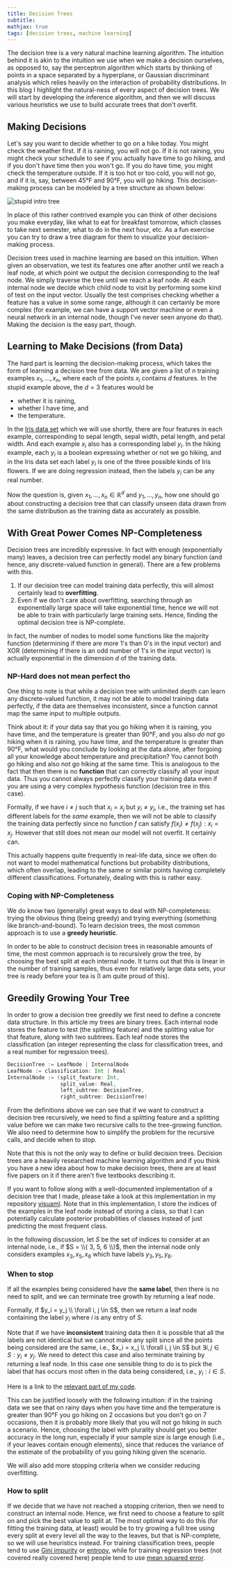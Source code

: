 ```yaml
---
title: Decision Trees
subtitle:
mathjax: true
tags: [decision trees, machine learning]
---
```


The decision tree is a very natural machine learning algorithm. The intuition
behind it is akin to the intuition we use when we make a decision ourselves, as
opposed to, say the perceptron algorithm which starts by thinking of points in
a space separated by a hyperplane, or Gaussian discriminant analysis which relies
heavily on the interaction of probability distributions. In this blog I highlight
the natural-ness of every aspect of decision trees. We will start by developing
the inference algorithm, and then we will discuss various heuristics we use to
build accurate trees that don't overfit.

## Making Decisions

Let's say you want to decide whether to go on a hike today. You might check the
weather first. If it is raining, you will not go. If it is not raining, you might
check your schedule to see if you actually have time to go hiking, and if you
don't have time then you won't go. If you do have time, you might check the
temperature outside. If it is too hot or too cold, you will not go, and if it is,
say, between 45°F and 90°F, you will go hiking.
This decision-making process can be modeled by a tree structure as shown below:

![stupid intro tree](/img/decision_tree/intro_tree.png)

In place of this rather contrived example you can think of other decisions you
make everyday, like what to eat for breakfast tomorrow, which classes to take
next semester, what to do in the next hour, etc. As a fun exercise you can try
to draw a tree diagram for them to visualize your decision-making process.

Decision trees used in machine learning are based on this intuition. When given
an observation, we test its features one after another until we reach a leaf node,
at which point we output the decision corresponding to the leaf node. We simply
traverse the tree until we reach a leaf node. At each internal node we decide
which child node to visit by performing some kind of test on the input vector.
Usually the test comprises checking whether a feature has a value in some some
range, although it can certainly be more complex (for example, we can have a
support vector machine or even a neural network in an internal node, though
I've never seen anyone do that). Making the decision is the easy part, though.

## Learning to Make Decisions (from Data)

The hard part is learning the decision-making process, which takes the form of
learning a decision tree from data. We are given a list of $n$ training examples
$x_1, \ldots, x_n$, where each of the points $x_i$ contains $d$ features. In the
stupid example above, the $d=3$ features would be
- whether it is raining,
- whether I have time, and
- the temperature.

In the [Iris data set](https://archive.ics.uci.edu/ml/datasets/Iris) which we
will use shortly, there are four features in each example, corresponding to
sepal length, sepal width, petal length, and petal width. And each example $x_i$
also has a corresponding label $y_i$. In the hiking example, each $y_i$ is a boolean
expressing whether or not we go hiking, and in the Iris data set each label $y_i$
is one of the three possible kinds of Iris flowers. If we are doing regression
instead, then the labels $y_i$ can be any real number.

Now the question is, given $x_1, \ldots, x_n \in \mathbb{R}^d$ and $y_1, \ldots,
y_n$, how one should go about constructing a decision tree that can classify unseen
data drawn from the same distribution as the training data as accurately as
possible.

## With Great Power Comes NP-Completeness

Decision trees are incredibly expressive. In fact with enough (exponentially many)
leaves, a decision tree can perfectly model any binary function (and hence, any
discrete-valued function in general). There are a few problems with this.

1. If our decision tree can model training data perfectly, this will almost certainly
lead to **overfitting**.
2. Even if we don't care about overfitting, searching through an exponentially
large space will take exponential time, hence we will not be able to train with
particularly large training sets. Hence, finding the optimal decision tree is
NP-complete.

In fact, the number of nodes to model some functions like the majority function
(determining if there are more 1's than 0's in the input vector) and XOR
(determining if there is an odd number of 1's in the input vector) is actually
exponential in the dimension $d$ of the training data.

### NP-Hard does not mean perfect tho

One thing to note is that while a decision tree with unlimited depth can learn
any discrete-valued function, it may not be able to model training data perfectly,
if the data are themselves inconsistent, since a function cannot map the same
input to multiple outputs.

Think about it: if your data say that you go hiking when it is raining, you have
time, and the temperature is greater than 90°F, and you also *do not* go hiking
when it is raining, you have time, and the temperature is greater than 90°F, what would you
conclude by looking at the data alone, after forgoing all your knowledge about
temperature and precipitation? You cannot both go hiking and also not go hiking
at the same time. This is analogous to the fact that then there is no
**function** that can correctly classify all your input data. Thus you cannot
always perfectly classify your training data even if you are using a very complex
hypothesis function (decision tree in this case).

Formally, if we have $i \neq j$ such that $x_i = x_j$
but $y_i \neq y_j$, i.e., the training set has different labels for the *same*
example, then we will not be able
to classify the training data perfectly since no function $f$ can satisfy $f(x_i)
\neq f(x_j) : x_i = x_j$. However that still does not mean our model
will not overfit. It certainly can.

This actually happens quite frequently in real-life data, since we often do not
want to model mathematical functions but probability distributions, which often
overlap, leading to the same or similar points having completely different
classifications. Fortunately, dealing with this is rather easy.

### Coping with NP-Completeness

We do know two (generally) great ways to deal with NP-completeness: trying the
obvious thing (being greedy) and trying everything (something like branch-and-bound).
To learn decision trees, the most common approach is to use a **greedy heuristic**.

In order to be able to construct decision trees in reasonable amounts of time,
the most common approach is to recursively grow the tree, by choosing the best
split at each internal node. It turns out that this is linear in the number of
training samples, thus even for relatively large data sets, your tree is ready
before your tea is (I am quite proud of this).

## Greedily Growing Your Tree

In order to grow a decision tree greedily we first need to define a concrete
data structure. In this article my trees are binary trees. Each internal node
stores the feature to test (the splitting feature) and the splitting value for
that feature, along with two subtrees. Each leaf node stores the classification
(an integer representing the class for classification trees, and a real number
for regression trees).

```scala
DecisionTree := LeafNode | InternalNode
LeafNode := classification: Int | Real
InternalNode := (split_feature: Int,
                 split_value: Real,
                 left_subtree: DecisionTree,
                 right_subtree: DecisionTree)
```

From the definitions above we can see that if we want to construct a decision
tree recursively, we need to find a splitting feature and a splitting value
before we can make two recursive calls to the tree-growing function. We also
need to determine how to simplify the problem for the recursive calls, and decide
when to stop.

Note that this is not the only way to define or build
decision trees. Decision trees are a heavily researched machine learning algorithm
and if you think you have a new idea about how to make decision trees, there
are at least five papers on it if there aren't five textbooks describing it.

If you want to follow along with a well-documented implementation of a decision
tree that I made, please take a look at this implementation in my repository
[visuaml](https://github.com/sagnibak/visuaml/blob/master/decision_trees/dtree.py).
Note that in this implementation, I store the indices of the examples in the leaf
node instead of storing a class, so that I can potentially calculate posterior
probabilities of classes instead of just predicting the most frequent class.

In the following discussion, let $S$ be the set of indices to
consider at an internal node, i.e., if $S = \\{ 3, 5, 6 \\}$, then the internal
node only considers examples $x_3, x_5, x_6$ which have labels $y_3, y_5, y_6$.

### When to stop

If all the examples being considered have the **same label**, then there is no need
to split, and we can terminate tree growth by returning a leaf node.

Formally, if $y_i = y_j \\ \forall i, j \in S$, then we return a leaf node containing
the label $y_i$ where $i$ is any entry of $S$.

Note that if we have **inconsistent** training data then it is possible that all the
labels are not identical but we cannot make any split since all the points being
considered are the same, i.e., $x_i = x_j \\ \forall i, j \in S$ but $\exists i,
j \in S : y_i \neq y_j$. We need to detect this case and also terminate training
by returning a leaf node. In this case one sensible thing to do is to pick the
label that has occurs most often in the data being considered, i.e., $y_i : i \in S$.

Here is a link to the
[relevant part of my code](https://github.com/sagnibak/visuaml/blob/master/decision_trees/dtree.py#L221).

This can be justified loosely with the following intuition: if in the training
data we see that on rainy days when you have time and the temperature is greater
than 90°F you go hiking on 2 occasions but you don't go on 7 occasions, then it
is probably more likely that you will not go hiking in such a scenario. Hence,
choosing the label with plurality should get you better accuracy in the long run,
especially if your sample size is large enough (i.e., if your leaves contain
enough elements), since that reduces the variance of the estimate of the probability
of you going hiking given the scenario.

We will also add more stopping criteria when we consider reducing overfitting.

### How to split

If we decide that we have not reached a stopping criterion, then we need to
construct an internal node. Hence, we first need to choose a feature to split on
and pick the best value to split at. The most optimal way to do this (for fitting
the training data, at least) would be to try growing a full tree using every split
at every level all the way to the leaves, but that is NP-complete, so we will
use heuristics instead. For training classification trees, people tend to use
[Gini impurity](https://en.wikipedia.org/wiki/Decision_tree_learning#Gini_impurity) or
[entropy](https://en.wikipedia.org/wiki/Decision_tree_learning#Information_gain),
while for training regression trees (not covered really covered here) people tend to use
[mean squared error](https://en.wikipedia.org/wiki/Decision_tree_learning#Variance_reduction).
